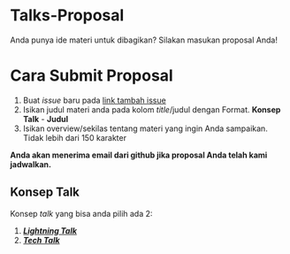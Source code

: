 # Talks-Proposal
Anda punya ide materi untuk dibagikan? Silakan masukan proposal Anda!

# Cara Submit Proposal
1. Buat _issue_ baru pada [link tambah issue](https://github.com/LombokDevMeetup/Talks-Proposal/issues/new)
2. Isikan judul materi anda pada kolom _title_/judul dengan Format. __Konsep Talk__ - __Judul__
3. Isikan overview/sekilas tentang materi yang ingin Anda sampaikan. Tidak lebih dari 150 karakter

__Anda akan menerima email dari github jika proposal Anda telah kami jadwalkan.__

## Konsep Talk
Konsep _talk_ yang bisa anda pilih ada 2:
1. [___Lightning Talk___](https://github.com/LombokDevMeetup/event-concepts/blob/master/lightning-talks.md)
2. [___Tech Talk___](https://github.com/LombokDevMeetup/event-concepts/blob/master/tech-talks.md)
